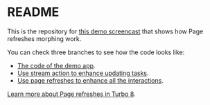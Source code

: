 # README

This is the repository for [this demo screencast](https://www.youtube.com/watch?v=hKKycPLN-sk) that shows how Page refreshes morphing work.

You can check three branches to see how the code looks like:

- [The code of the demo app](https://github.com/basecamp/turbo-8-morphing-demo/pull/3).
- [Use stream action to enhance updating tasks](https://github.com/basecamp/turbo-8-morphing-demo/pull/5).
- [Use page refreshes to enhance all the interactions](https://github.com/basecamp/turbo-8-morphing-demo/pull/4).

[Learn more about Page refreshes in Turbo 8](https://dev.37signals.com/a-happier-happy-path-in-turbo-with-morphing/).

